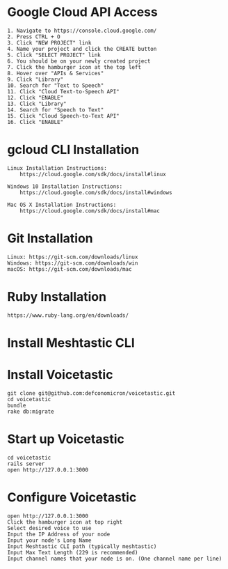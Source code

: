 # Google Cloud API Access
    1. Navigate to https://console.cloud.google.com/
    2. Press CTRL + O
    3. Click "NEW PROJECT" link
    4. Name your project and click the CREATE button
    5. Click "SELECT PROJECT" link
    6. You should be on your newly created project
    7. Click the hamburger icon at the top left
    8. Hover over "APIs & Services"
    9. Click "Library"
    10. Search for "Text to Speech"
    11. Click "Cloud Text-to-Speech API"
    12. Click "ENABLE"
    13. Click "Library"
    14. Search for "Speech to Text"
    15. Click "Cloud Speech-to-Text API"
    16. Click "ENABLE"

# gcloud CLI Installation
    Linux Installation Instructions:
        https://cloud.google.com/sdk/docs/install#linux
        
    Windows 10 Installation Instructions:
        https://cloud.google.com/sdk/docs/install#windows
        
    Mac OS X Installation Instructions:
        https://cloud.google.com/sdk/docs/install#mac

# Git Installation
    Linux: https://git-scm.com/downloads/linux
    Windows: https://git-scm.com/downloads/win
    macOS: https://git-scm.com/downloads/mac

# Ruby Installation
    https://www.ruby-lang.org/en/downloads/

# Install Meshtastic CLI


# Install Voicetastic
    git clone git@github.com:defconomicron/voicetastic.git
    cd voicetastic
    bundle
    rake db:migrate

# Start up Voicetastic
    cd voicetastic
    rails server
    open http://127.0.0.1:3000

# Configure Voicetastic
    open http://127.0.0.1:3000
    Click the hamburger icon at top right
    Select desired voice to use
    Input the IP Address of your node
    Input your node's Long Name
    Input Meshtastic CLI path (typically meshtastic)
    Input Max Text Length (229 is recommended)
    Input channel names that your node is on. (One channel name per line)
